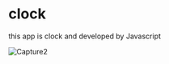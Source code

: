 # clock
this app is clock and developed by Javascript

![Capture2](https://user-images.githubusercontent.com/54766308/188241564-abc7c8b2-c546-4d15-931e-fd4f3fe77a19.JPG)
